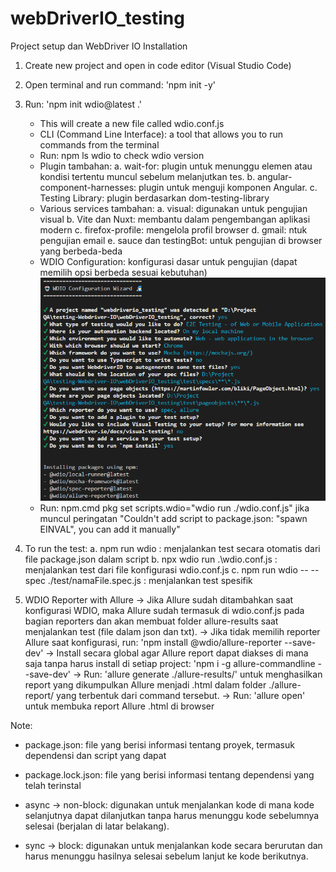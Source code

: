 # webDriverIO_testing

Project setup dan WebDriver IO Installation   
1. Create new project and open in code editor (Visual Studio Code)
   
2. Open terminal and run command: 'npm init -y'
   
3. Run: 'npm init wdio@latest .'
    - This will create a new file called wdio.conf.js
    - CLI (Command Line Interface): a tool that allows you to run commands from the terminal
    - Run: npm ls wdio to check wdio version
    - Plugin tambahan:
      a. wait-for: plugin untuk menunggu elemen atau kondisi tertentu muncul sebelum melanjutkan tes.
      b. angular-component-harnesses: plugin untuk menguji komponen Angular.
      c. Testing Library: plugin berdasarkan dom-testing-library
    - Various services tambahan:
      a. visual: digunakan untuk pengujian visual
      b. Vite dan Nuxt: membantu dalam pengembangan aplikasi modern
      c. firefox-profile: mengelola profil browser
      d. gmail: ntuk pengujian email
      e. sauce dan testingBot: untuk pengujian di browser yang berbeda-beda
    - WDIO Configuration: konfigurasi dasar untuk pengujian (dapat memilih opsi berbeda sesuai kebutuhan)
   ![alt text](image.png)
    - Run: npm.cmd pkg set scripts.wdio="wdio run ./wdio.conf.js" jika muncul peringatan 
    "Couldn't add script to package.json: "spawn EINVAL", you can add it manually" 

4. To run the test:
   a. npm run wdio : menjalankan test secara otomatis dari file package.json dalam script
   b. npx wdio run .\wdio.conf.js : menjalankan test dari  file konfigurasi wdio.conf.js
   c. npm run wdio -- --spec ./test/namaFile.spec.js : menjalankan test spesifik

5. WDIO Reporter with Allure
    -> Jika Allure sudah ditambahkan saat konfigurasi WDIO, maka Allure sudah termasuk di wdio.conf.js pada bagian reporters dan akan membuat folder allure-results saat menjalankan test (file dalam json dan txt).
    -> Jika tidak memilih reporter Allure saat konfigurasi, run: 'npm install @wdio/allure-reporter --save-dev'
    -> Install secara global agar Allure report dapat diakses di mana saja tanpa harus install di setiap project: 'npm i -g allure-commandline --save-dev' 
    -> Run: 'allure generate ./allure-results/' untuk menghasilkan report yang dikumpulkan Allure menjadi .html dalam folder ./allure-report/ yang terbentuk dari command tersebut.
    -> Run: 'allure open' untuk membuka report Allure .html di browser

Note:
- package.json: file yang berisi informasi tentang proyek, termasuk dependensi dan script yang dapat 
- package.lock.json: file yang berisi informasi tentang dependensi yang telah terinstal

- async -> non-block: digunakan untuk menjalankan kode di mana kode selanjutnya dapat dilanjutkan tanpa harus menunggu kode sebelumnya selesai (berjalan di latar belakang).
- sync -> block: digunakan untuk menjalankan kode secara berurutan dan harus menunggu hasilnya selesai sebelum lanjut ke kode berikutnya.
    

